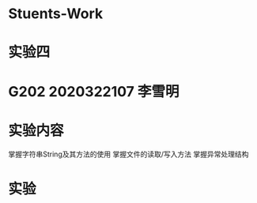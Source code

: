 # Stuents-Work
# 实验四
# G202 2020322107 李雪明
# 实验内容
 
  掌握字符串String及其方法的使用
  掌握文件的读取/写入方法
  掌握异常处理结构
# 实验  
